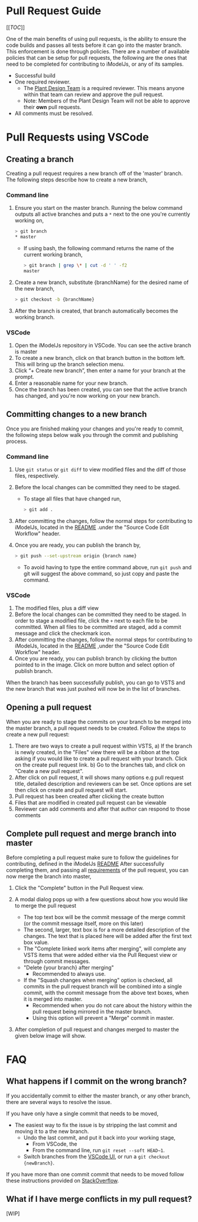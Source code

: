 # Pull Request Guide

[[_TOC_]]

One of the main benefits of using pull requests, is the ability to ensure the code builds and passes all tests before it can go into the master branch. This enforcement is done through policies. There are a number of available policies that can be setup for pull requests, the following are the ones that need to be completed for contributing to iModelJs, or any of its samples.

- Successful build
- One required reviewer.
  - The [Plant Design Team](https://dev.azure.com/bentleycs/_git/Plant%20Design) is a required reviewer. This means anyone within that team can review and approve the pull request.
  - Note: Members of the Plant Design Team will not be able to approve their **own** pull requests.
- All comments must be resolved.

# Pull Requests using VSCode

## Creating a branch

Creating a pull request requires a new branch off of the 'master' branch. The following steps describe how to create a new branch,

### Command line

1. Ensure you start on the master branch. Running the below command outputs all active branches and puts a `*` next to the one you're currently working on,

    ```sh
    > git branch
    * master
    ```

   - If using bash, the following command returns the name of the current working branch,

        ```sh
        > git branch | grep \* | cut -d ' ' -f2
        master
        ```

2. Create a new branch, substitute {branchName} for the desired name of the new branch,

    ```sh
    > git checkout -b {branchName}
    ```

3. After the branch is created, that branch automatically becomes the working branch.

### VSCode

1. Open the iModelJs repository in VSCode. You can see the active branch is master
2. To create a new branch, click on that branch button in the bottom left.  This will bring up the branch selection menu.
3. Click “+ Create new branch”, then enter a name for your branch at the prompt.
4. Enter a reasonable name for your new branch.
5. Once the branch has been created, you can see that the active branch has changed, and you're now working on your new branch.

## Committing changes to a new branch

Once you are finished making your changes and you're ready to commit, the following steps below walk you through the commit and publishing process.

### Command line

1. Use `git status` or `git diff` to view modified files and the diff of those files, respectively.
2. Before the local changes can be committed they need to be staged.
    - To stage all files that have changed run,

        ```sh
        > git add .
        ```

3. After committing the changes, follow the normal steps for contributing to iModelJs, located in the [README](https://dev.azure.com/bentleycs/_git/Plant%20Design) .under the "Source Code Edit Workflow" header.
4. Once you are ready, you can publish the branch by,

    ```sh
    > git push --set-upstream origin {branch name}
    ```

     - To avoid having to type the entire command above, run `git push` and git will suggest the above command, so just copy and paste the command.

### VSCode

1. The modified files, plus a diff view
2. Before the local changes can be committed they need to be staged. In order to stage a modified file, click the `+` next to each file to be committed. When all files to be committed are staged, add a commit message and click the checkmark icon.
3. After committing the changes, follow the normal steps for contributing to iModelJs, located in the [README](https://dev.azure.com/bentleycs/_git/Plant%20Design) ,under the "Source Code Edit Workflow" header.
4. Once you are ready, you can publish branch by clicking the button pointed to in the image. Click on more button and select option of publish branch.

When the branch has been successfully publish, you can go to VSTS and the new branch that was just pushed will now be in the list of branches.

## Opening a pull request

When you are ready to stage the commits on your branch to be merged into the master branch, a pull request needs to be created. Follow the steps to create a new pull request:

1. There are two ways to create a pull request within VSTS,
  a) If the branch is newly created, in the "Files" view there will be a ribbon at the top asking if you would like to create a pull request with your branch. Click on the create pull request link.
  b) Go to the branches tab, and click on "Create a new pull request".
2. After click on pull request, it will shows many options e.g pull request title, detailed description and reviewers can be set. Once options are set then click on create and pull request will start.
3. Pull request has been created after clicking the create button
4. Files that are modified in created pull request can be viewable
5. Reviewer can add comments and after that author can respond to those comments

## Complete pull request and merge branch into master

Before completing a pull request make sure to follow the guidelines for contributing, defined in the iModelJs [README](https://dev.azure.com/bentleycs/_git/Plant%20Design) After successfully completing them, and passing all [requirements](#pull-request-policies) of the pull request, you can now merge the branch into master,

1. Click the "Complete" button in the Pull Request view.
2. A modal dialog pops up with a few questions about how you would like to merge the pull request
   - The top text box will be the commit message of the merge commit (or the commit message itself, more on this later)
   - The second, larger, text box is for a more detailed description of the changes. The text that is placed here will be added after the first text box value.
   - The "Complete linked work items after merging", will complete any VSTS items that were added either via the Pull Request view or through commit messages.
   - "Delete {your branch} after merging"
     - Recommended to always use.
   - If the "Squash changes when merging" option is checked, all commits in the pull request branch will be combined into a single commit, with the commit message from the above text boxes, when it is merged into master.
     - Recommended when you do not care about the history within the pull request being mirrored in the master branch.
     - Using this option will prevent a "Merge" commit in master.

3. After completion of pull request and changes merged to master the given below image will show.

# FAQ

## What happens if I commit on the wrong branch?

If you accidentally commit to either the master branch, or any other branch, there are several ways to resolve the issue.

If you have only have a single commit that needs to be moved,

- The easiest way to fix the issue is by stripping the last commit and moving it to a the new branch.
  - Undo the last commit, and put it back into your working stage,
    - From VSCode, the
    - From the command line, run `git reset --soft HEAD~1`.
  - Switch branches from the [VSCode UI](https://code.visualstudio.com/docs/editor/versioncontrol#_branches-and-tags), or run a `git checkout {newBranch}`.

If you have more than one commit commit that needs to be moved follow these instructions provided on [StackOverflow](https://stackoverflow.com/questions/1628563/move-the-most-recent-commits-to-a-new-branch-with-git).

## What if I have merge conflicts in my pull request?

[WIP]
